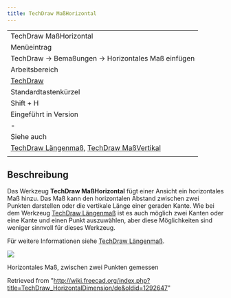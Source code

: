```yaml
---
title: TechDraw MaßHorizontal
---
```


|                                                                                                                                                                          |
| ------------------------------------------------------------------------------------------------------------------------------------------------------------------------ |
| TechDraw MaßHorizontal                                                                                                                                                   |
| Menüeintrag                                                                                                                                                              |
| TechDraw → Bemaßungen → Horizontales Maß einfügen                                                                                                                        |
| Arbeitsbereich                                                                                                                                                           |
| [TechDraw](/TechDraw_Workbench/de "TechDraw Workbench/de")                                                                                                               |
| Standardtastenkürzel                                                                                                                                                     |
| Shift + H                                                                                                                                                                |
| Eingeführt in Version                                                                                                                                                    |
| -                                                                                                                                                                        |
| Siehe auch                                                                                                                                                               |
| [TechDraw Längenmaß](/TechDraw_LengthDimension/de "TechDraw LengthDimension/de"), [TechDraw MaßVertikal](/TechDraw_VerticalDimension/de "TechDraw VerticalDimension/de") |
|                                                                                                                                                                          |

## Beschreibung

Das Werkzeug **TechDraw MaßHorizontal** fügt einer Ansicht ein horizontales Maß hinzu. Das Maß kann den horizontalen Abstand zwischen zwei Punkten darstellen oder die vertikale Länge einer geraden Kante. Wie bei dem Werkzeug [TechDraw Längenmaß](/TechDraw_LengthDimension/de "TechDraw LengthDimension/de") ist es auch möglich zwei Kanten oder eine Kante und einen Punkt auszuwählen, aber diese Möglichkeiten sind weniger sinnvoll für dieses Werkzeug.

Für weitere Informationen siehe [TechDraw Längenmaß](/TechDraw_LengthDimension/de "TechDraw LengthDimension/de").

![](/images/TechDraw_Dimension_Horizontal_example.png)

Horizontales Maß, zwischen zwei Punkten gemessen

Retrieved from "<http://wiki.freecad.org/index.php?title=TechDraw_HorizontalDimension/de&oldid=1292647>"
